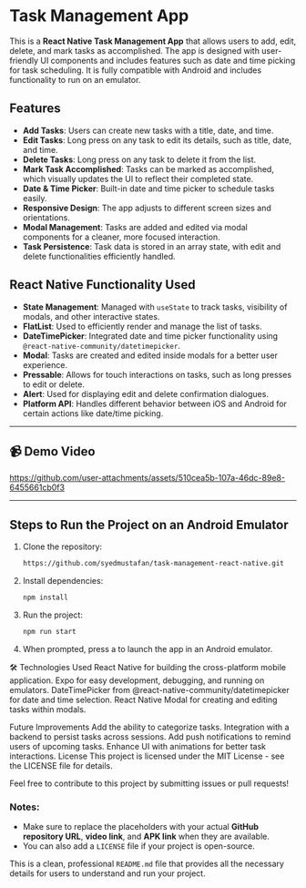# Task Management App

This is a **React Native Task Management App** that allows users to add, edit, delete, and mark tasks as accomplished. The app is designed with user-friendly UI components and includes features such as date and time picking for task scheduling. It is fully compatible with Android and includes functionality to run on an emulator.

## Features

- **Add Tasks**: Users can create new tasks with a title, date, and time.
- **Edit Tasks**: Long press on any task to edit its details, such as title, date, and time.
- **Delete Tasks**: Long press on any task to delete it from the list.
- **Mark Task Accomplished**: Tasks can be marked as accomplished, which visually updates the UI to reflect their completed state.
- **Date & Time Picker**: Built-in date and time picker to schedule tasks easily.
- **Responsive Design**: The app adjusts to different screen sizes and orientations.
- **Modal Management**: Tasks are added and edited via modal components for a cleaner, more focused interaction.
- **Task Persistence**: Task data is stored in an array state, with edit and delete functionalities efficiently handled.

## React Native Functionality Used

- **State Management**: Managed with `useState` to track tasks, visibility of modals, and other interactive states.
- **FlatList**: Used to efficiently render and manage the list of tasks.
- **DateTimePicker**: Integrated date and time picker functionality using `@react-native-community/datetimepicker`.
- **Modal**: Tasks are created and edited inside modals for a better user experience.
- **Pressable**: Allows for touch interactions on tasks, such as long presses to edit or delete.
- **Alert**: Used for displaying edit and delete confirmation dialogues.
- **Platform API**: Handles different behavior between iOS and Android for certain actions like date/time picking.

---

## 📹 Demo Video

https://github.com/user-attachments/assets/510cea5b-107a-46dc-89e8-6455661cb0f3

---

## Steps to Run the Project on an Android Emulator

1. Clone the repository:
   ```bash
   https://github.com/syedmustafan/task-management-react-native.git
2. Install dependencies:
   ```bash
   npm install
3. Run the project:
   ```bash
   npm run start
   ```
4. When prompted, press a to launch the app in an Android emulator.

🛠 Technologies Used
React Native for building the cross-platform mobile application.
Expo for easy development, debugging, and running on emulators.
DateTimePicker from @react-native-community/datetimepicker for date and time selection.
React Native Modal for creating and editing tasks within modals.


Future Improvements
Add the ability to categorize tasks.
Integration with a backend to persist tasks across sessions.
Add push notifications to remind users of upcoming tasks.
Enhance UI with animations for better task interactions.
License
This project is licensed under the MIT License - see the LICENSE file for details.

Feel free to contribute to this project by submitting issues or pull requests!


### Notes:
- Make sure to replace the placeholders with your actual **GitHub repository URL**, **video link**, and **APK link** when they are available.
- You can also add a `LICENSE` file if your project is open-source.

This is a clean, professional `README.md` file that provides all the necessary details for users to understand and run your project.


